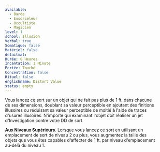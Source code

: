 ```yaml
---
available:
  - Barde
  - Ensorceleur
  - Occultiste
  - Magicien
level: 1
school: Illusion
Verbal: true
Somatique: false
Matériel: false
detailmat:
Durée: 8 Heures
Incantation: 1 Minute
Portée: Touché
Concentration: false
Rituel: false
englishname: Distort Value
status: empty
---
```

Vous lancez ce sort sur un objet qui ne fait pas plus de 1 ft. dans chacune de ses dimensions, doublant sa valeur perceptible en ajoutant des finitions illusoires ou réduisant sa valeur perceptible de moitié à l'aide de traces d'usures illusoires. N'importe qui examinant l'objet doit réaliser un jet d'Investigation contre votre DD de sort.

**Aux Niveaux Supérieurs.** Lorsque vous lancez ce sort en utilisant un emplacement de sort de niveau 2 ou plus, vous augmentez la taille des objets que vous êtes capables d'affecter de 1 ft. par niveau d'emplacement au-delà du niveau 1.
